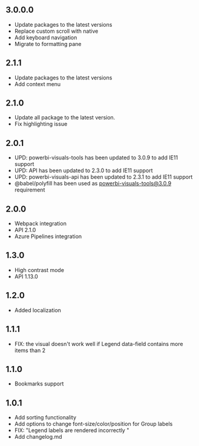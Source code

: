 ## 3.0.0.0
* Update packages to the latest versions
* Replace custom scroll with native
* Add keyboard navigation
* Migrate to formatting pane

## 2.1.1
* Update packages to the latest versions
* Add context menu

## 2.1.0
* Update all package to the latest version.
* Fix highlighting issue

## 2.0.1
* UPD: powerbi-visuals-tools has been updated to 3.0.9 to add IE11 support
* UPD: API has been updated to 2.3.0 to add IE11 support
* UPD: powerbi-visuals-api has been updated to 2.3.1 to add IE11 support
* @babel/polyfill has been used as powerbi-visuals-tools@3.0.9 requirement

## 2.0.0
* Webpack integration
* API 2.1.0
* Azure Pipelines integration

## 1.3.0
* High contrast mode
* API 1.13.0

## 1.2.0
* Added localization

## 1.1.1
* FIX: the visual doesn't work well if Legend data-field contains more items than 2

## 1.1.0
* Bookmarks support

## 1.0.1
* Add sorting functionality
* Add options to change font-size/color/position for Group labels
* FIX: "Legend labels are rendered incorrectly "
* Add changelog.md